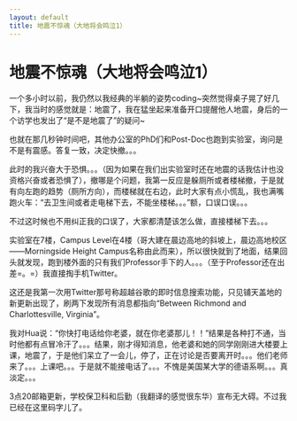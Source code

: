 ```yaml
---
layout: default
title: 地震不惊魂（大地将会鸣泣1）
---
```

# 地震不惊魂（大地将会鸣泣1）
一个多小时以前，我仍然以我经典的半躺的姿势coding~突然觉得桌子晃了好几下，我当时的感觉就是：地震了，我在猛坐起来准备开口提醒他人地震，身后的一个访学也发出了“是不是地震了”的疑问\~

也就在那几秒钟时间吧，其他办公室的PhD们和Post-Doc也跑到实验室，询问是不是有震感。答复一致，决定快撤。。。

此时的我兴奋大于恐惧。。。（因为如果在我们出实验室时还在地震的话我估计也没资格兴奋或者恐惧了），撤哪是个问题，我第一反应是躲厕所或者楼梯撤，于是就有向左跑的趋势（厕所方向），而楼梯就在右边，此时大家有点小慌乱，我也满嘴跑火车：“去卫生间或者走电梯下去，不能坐楼梯。。。”额，口误口误。。。

不过这时候也不用纠正我的口误了，大家都清楚该怎么做，直接楼梯下去。。。

实验室在7楼，Campus Level在4楼（哥大建在晨边高地的斜坡上，晨边高地校区——Morningside Height Campus名称由此而来），所以很快就到了地面，结果回头就发现，跑到楼外面的只有我们Professor手下的人。。。（至于Professor还在出差=。=）我直接掏手机Twitter。

这还是我第一次用Twitter那号称超越谷歌的即时信息搜索功能，只见铺天盖地的新更新出现了，刷两下发现所有消息都指向“Between Richmond and Charlottesville, Virginia”。

我对Hua说：“你快打电话给你老婆，就在你老婆那儿！！”结果是各种打不通，当时他都有点冒冷汗了。。。结果，刚才得知消息，他老婆和她的同学刚刚进大楼要上课，地震了，于是他们呆立了一会儿，停了，正在讨论是否要离开时。。。他们老师来了。。。上课吧。。。于是就不能接电话了。。。不愧是美国某大学的德语系啊。。。真淡定。。。

3点20邮箱更新，学校保卫科和后勤（我翻译的感觉很东华）宣布无大碍。不过我已经在这里码字儿了。